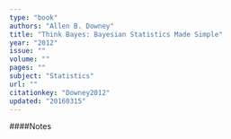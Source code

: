 ```yaml
---
type: "book"
authors: "Allen B. Downey"
title: "Think Bayes: Bayesian Statistics Made Simple"
year: "2012"
issue: ""
volume: ""
pages: ""
subject: "Statistics"
url: ""
citationkey: "Downey2012"
updated: "20160315"
---
```


####Notes
